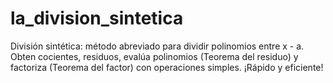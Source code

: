 # la_division_sintetica
División sintética: método abreviado para dividir polinomios entre x - a. Obten cocientes, residuos, evalúa polinomios (Teorema del residuo) y factoriza (Teorema del factor) con operaciones simples. ¡Rápido y eficiente!
